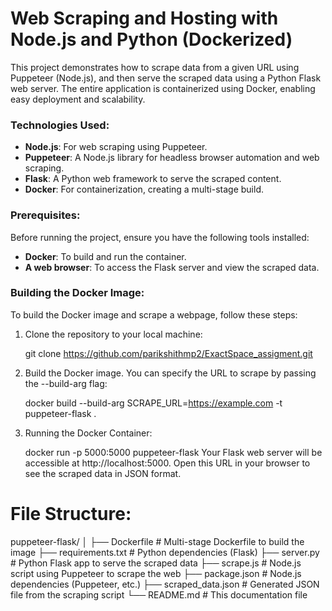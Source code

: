 # Web Scraping and Hosting with Node.js and Python (Dockerized)

This project demonstrates how to scrape data from a given URL using Puppeteer (Node.js), and then serve the scraped data using a Python Flask web server. The entire application is containerized using Docker, enabling easy deployment and scalability.

### Technologies Used:
- **Node.js**: For web scraping using Puppeteer.
- **Puppeteer**: A Node.js library for headless browser automation and web scraping.
- **Flask**: A Python web framework to serve the scraped content.
- **Docker**: For containerization, creating a multi-stage build.

### Prerequisites:
Before running the project, ensure you have the following tools installed:
- **Docker**: To build and run the container.
- **A web browser**: To access the Flask server and view the scraped data.

### Building the Docker Image:
To build the Docker image and scrape a webpage, follow these steps:

1. Clone the repository to your local machine:
   
   git clone https://github.com/parikshithmp2/ExactSpace_assigment.git

2. Build the Docker image. You can specify the URL to scrape by passing the --build-arg flag:

   docker build --build-arg SCRAPE_URL=https://example.com -t puppeteer-flask .

3. Running the Docker Container:
   
   docker run -p 5000:5000 puppeteer-flask
   Your Flask web server will be accessible at http://localhost:5000. Open this URL in your browser to see the scraped data in JSON format.

# File Structure:

puppeteer-flask/
│
├── Dockerfile               # Multi-stage Dockerfile to build the image
├── requirements.txt         # Python dependencies (Flask)
├── server.py                # Python Flask app to serve the scraped data
├── scrape.js                # Node.js script using Puppeteer to scrape the web
├── package.json             # Node.js dependencies (Puppeteer, etc.)
├── scraped_data.json        # Generated JSON file from the scraping script
└── README.md                # This documentation file

